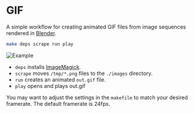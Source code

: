 # GIF

A simple workflow for creating animated GIF files from image sequences rendered in [Blender](https://www.blender.org/).

```bash
make deps scrape run play
```

![Example](./out.gif)

* `deps` installs [ImageMagick](https://imagemagick.org/index.php).
* `scrape` moves `/tmp/*.png` files to the `./images` directory.
* `run` creates an animated `out.gif` file.
* `play` opens and plays out.gif

You may want to adjust the settings in the `makefile` to match your desired framerate. The default framerate is 24fps.

